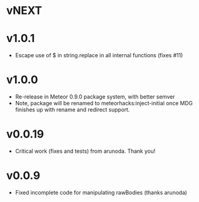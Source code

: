 # vNEXT

# v1.0.1

* Escape use of $ in string.replace in all internal functions (fixes #11)

# v1.0.0

* Re-release in Meteor 0.9.0 package system, with better semver
* Note, package will be renamed to meteorhacks:inject-initial once MDG
  finishes up with rename and redirect support.

# v0.0.19

* Critical work (fixes and tests) from arunoda.  Thank you!

# v0.0.9

* Fixed incomplete code for manipulating rawBodies (thanks arunoda)

